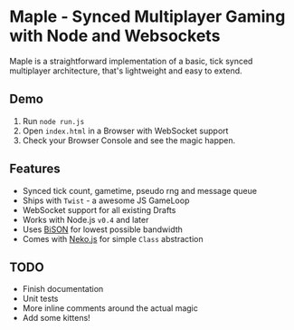 Maple - Synced Multiplayer Gaming with Node and Websockets
==========================================================

Maple is a straightforward implementation of a basic, tick synced multiplayer 
architecture, that's lightweight and easy to extend.

## Demo

1. Run `node run.js`
2. Open `index.html` in a Browser with WebSocket support
3. Check your Browser Console and see the magic happen.

## Features

- Synced tick count, gametime, pseudo rng and message queue
- Ships with `Twist` - a awesome JS GameLoop
- WebSocket support for all existing Drafts
- Works with Node.js `v0.4` and later
- Uses [BiSON](https://github.com/BonsaiDen/BiSON.js) for lowest possible bandwidth
- Comes with [Neko.js](https://github.com/BonsaiDen/neko.js) for simple `Class` abstraction


## TODO

- Finish documentation
- Unit tests
- More inline comments around the actual magic
- Add some kittens!

